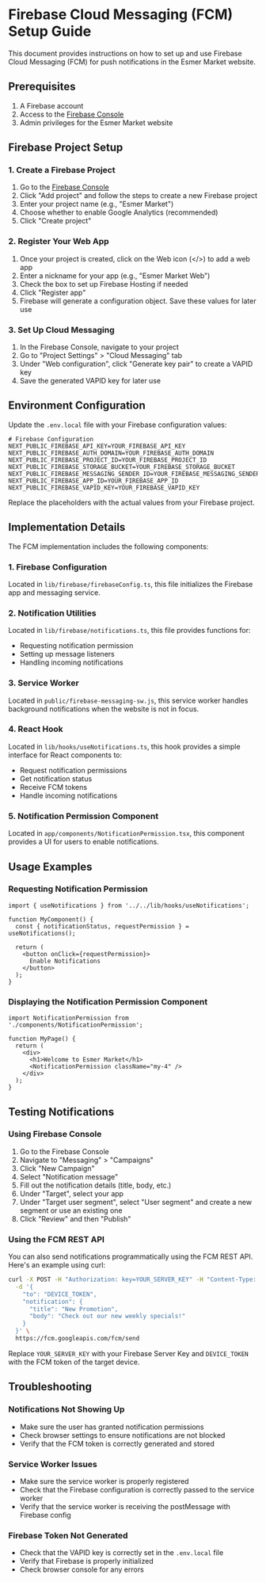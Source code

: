 # Firebase Cloud Messaging (FCM) Setup Guide

This document provides instructions on how to set up and use Firebase Cloud Messaging (FCM) for push notifications in the Esmer Market website.

## Prerequisites

1. A Firebase account
2. Access to the [Firebase Console](https://console.firebase.google.com/)
3. Admin privileges for the Esmer Market website

## Firebase Project Setup

### 1. Create a Firebase Project

1. Go to the [Firebase Console](https://console.firebase.google.com/)
2. Click "Add project" and follow the steps to create a new Firebase project
3. Enter your project name (e.g., "Esmer Market")
4. Choose whether to enable Google Analytics (recommended)
5. Click "Create project"

### 2. Register Your Web App

1. Once your project is created, click on the Web icon (</>) to add a web app
2. Enter a nickname for your app (e.g., "Esmer Market Web")
3. Check the box to set up Firebase Hosting if needed
4. Click "Register app"
5. Firebase will generate a configuration object. Save these values for later use

### 3. Set Up Cloud Messaging

1. In the Firebase Console, navigate to your project
2. Go to "Project Settings" > "Cloud Messaging" tab
3. Under "Web configuration", click "Generate key pair" to create a VAPID key
4. Save the generated VAPID key for later use

## Environment Configuration

Update the `.env.local` file with your Firebase configuration values:

```
# Firebase Configuration
NEXT_PUBLIC_FIREBASE_API_KEY=YOUR_FIREBASE_API_KEY
NEXT_PUBLIC_FIREBASE_AUTH_DOMAIN=YOUR_FIREBASE_AUTH_DOMAIN
NEXT_PUBLIC_FIREBASE_PROJECT_ID=YOUR_FIREBASE_PROJECT_ID
NEXT_PUBLIC_FIREBASE_STORAGE_BUCKET=YOUR_FIREBASE_STORAGE_BUCKET
NEXT_PUBLIC_FIREBASE_MESSAGING_SENDER_ID=YOUR_FIREBASE_MESSAGING_SENDER_ID
NEXT_PUBLIC_FIREBASE_APP_ID=YOUR_FIREBASE_APP_ID
NEXT_PUBLIC_FIREBASE_VAPID_KEY=YOUR_FIREBASE_VAPID_KEY
```

Replace the placeholders with the actual values from your Firebase project.

## Implementation Details

The FCM implementation includes the following components:

### 1. Firebase Configuration

Located in `lib/firebase/firebaseConfig.ts`, this file initializes the Firebase app and messaging service.

### 2. Notification Utilities

Located in `lib/firebase/notifications.ts`, this file provides functions for:
- Requesting notification permission
- Setting up message listeners
- Handling incoming notifications

### 3. Service Worker

Located in `public/firebase-messaging-sw.js`, this service worker handles background notifications when the website is not in focus.

### 4. React Hook

Located in `lib/hooks/useNotifications.ts`, this hook provides a simple interface for React components to:
- Request notification permissions
- Get notification status
- Receive FCM tokens
- Handle incoming notifications

### 5. Notification Permission Component

Located in `app/components/NotificationPermission.tsx`, this component provides a UI for users to enable notifications.

## Usage Examples

### Requesting Notification Permission

```tsx
import { useNotifications } from '../../lib/hooks/useNotifications';

function MyComponent() {
  const { notificationStatus, requestPermission } = useNotifications();
  
  return (
    <button onClick={requestPermission}>
      Enable Notifications
    </button>
  );
}
```

### Displaying the Notification Permission Component

```tsx
import NotificationPermission from './components/NotificationPermission';

function MyPage() {
  return (
    <div>
      <h1>Welcome to Esmer Market</h1>
      <NotificationPermission className="my-4" />
    </div>
  );
}
```

## Testing Notifications

### Using Firebase Console

1. Go to the Firebase Console
2. Navigate to "Messaging" > "Campaigns"
3. Click "New Campaign"
4. Select "Notification message"
5. Fill out the notification details (title, body, etc.)
6. Under "Target", select your app
7. Under "Target user segment", select "User segment" and create a new segment or use an existing one
8. Click "Review" and then "Publish"

### Using the FCM REST API

You can also send notifications programmatically using the FCM REST API. Here's an example using curl:

```bash
curl -X POST -H "Authorization: key=YOUR_SERVER_KEY" -H "Content-Type: application/json" \
  -d '{
    "to": "DEVICE_TOKEN",
    "notification": {
      "title": "New Promotion",
      "body": "Check out our new weekly specials!"
    }
  }' \
  https://fcm.googleapis.com/fcm/send
```

Replace `YOUR_SERVER_KEY` with your Firebase Server Key and `DEVICE_TOKEN` with the FCM token of the target device.

## Troubleshooting

### Notifications Not Showing Up

- Make sure the user has granted notification permissions
- Check browser settings to ensure notifications are not blocked
- Verify that the FCM token is correctly generated and stored

### Service Worker Issues

- Make sure the service worker is properly registered
- Check that the Firebase configuration is correctly passed to the service worker
- Verify that the service worker is receiving the postMessage with Firebase config

### Firebase Token Not Generated

- Check that the VAPID key is correctly set in the `.env.local` file
- Verify that Firebase is properly initialized
- Check browser console for any errors 
